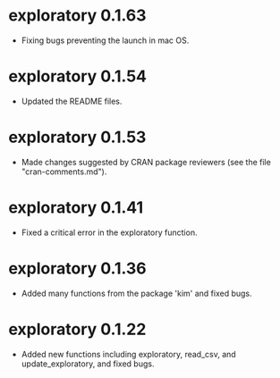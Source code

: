 # exploratory 0.1.63
* Fixing bugs preventing the launch in mac OS.

# exploratory 0.1.54
* Updated the README files.

# exploratory 0.1.53
* Made changes suggested by CRAN package reviewers 
(see the file "cran-comments.md").

# exploratory 0.1.41
* Fixed a critical error in the exploratory function.

# exploratory 0.1.36
* Added many functions from the package 'kim' and fixed bugs.

# exploratory 0.1.22
* Added new functions including exploratory, read_csv, and 
update_exploratory, and fixed bugs.
